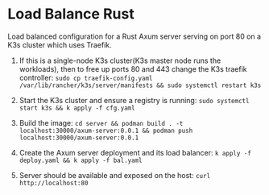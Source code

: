 # Load Balance Rust
Load balanced configuration for a Rust Axum server serving on port 80 on a K3s cluster which uses Traefik.

1. If this is a single-node K3s cluster(K3s master node runs the workloads), then to free up ports 80 and 443 change the K3s traefik controller: `sudo cp traefik-config.yaml /var/lib/rancher/k3s/server/manifests && sudo systemctl restart k3s`

2. Start the K3s cluster and ensure a registry is running: `sudo systemctl start k3s && k apply -f cfg.yaml`

3. Build the image: `cd server && podman build . -t localhost:30000/axum-server:0.0.1 && podman push localhost:30000/axum-server:0.0.1`

4. Create the Axum server deployment and its load balancer: `k apply -f deploy.yaml && k apply -f bal.yaml`

5. Server should be available and exposed on the host: `curl http://localhost:80`
